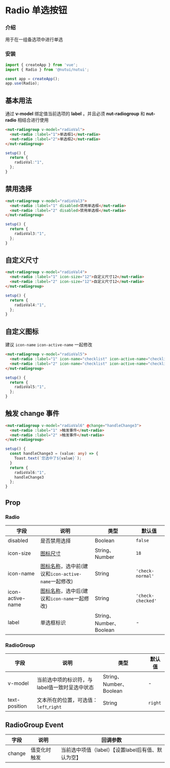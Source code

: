 # Radio 单选按钮

### 介绍

用于在一组备选项中进行单选

### 安装

``` ts
import { createApp } from 'vue';
import { Radio } from '@nutui/nutui';

const app = createApp();
app.use(Radio);
```
## 基本用法

通过 **v-model** 绑定值当前选项的 **label** 。并且必须 **nut-radiogroup** 和 **nut-radio** 相结合进行使用

```html
<nut-radiogroup v-model="radioVal">
  <nut-radio :label="1">单选框1</nut-radio>
  <nut-radio :label="2">单选框2</nut-radio>
</nut-radiogroup>
```
```ts
setup() {
  return {
    radioVal:"1",
  };
}
```

## 禁用选择

```html
<nut-radiogroup v-model="radioVal3">
  <nut-radio :label="1" disabled>禁用单选框</nut-radio>
  <nut-radio :label="2" disabled>禁用单选框</nut-radio>
</nut-radiogroup>
```
```ts
setup() {
  return {
    radioVal3:"1",
  };
}
```

## 自定义尺寸

```html
<nut-radiogroup v-model="radioVal4">
  <nut-radio :label="1" icon-size="12">自定义尺寸12</nut-radio>
  <nut-radio :label="2" icon-size="12">自定义尺寸12</nut-radio>
</nut-radiogroup>
```
```ts
setup() {
  return {
    radioVal4:"1",
  };
}
```

## 自定义图标

建议 `icon-name` `icon-active-name` 一起修改

```html
<nut-radiogroup v-model="radioVal5">
  <nut-radio :label="1" icon-name="checklist" icon-active-name="checklist">自定义图标</nut-radio>
  <nut-radio :label="2" icon-name="checklist" icon-active-name="checklist">自定义图标</nut-radio>
</nut-radiogroup>
```
```ts
setup() {
  return {
    radioVal5:"1",
  };
}
```

## 触发 change 事件

```html
<nut-radiogroup v-model="radioVal6" @change="handleChange3">
  <nut-radio :label="1" >触发事件</nut-radio>
  <nut-radio :label="2" >触发事件</nut-radio>
</nut-radiogroup>
```
```ts
setup() {
  const handleChange3 = (value: any) => {
    Toast.text(`您选中了${value}`);
  }
  return {
    radioVal6:"1",
    handleChange3
  };
}
```

## Prop

### Radio

| 字段 | 说明 | 类型 | 默认值
|----- | ----- | ----- | ----- 
| disabled | 是否禁用选择 | Boolean | `false`
| icon-size | [图标尺寸](#/icon) | String、Number | `18`
| icon-name | [图标名称](#/icon)，选中前(建议和`icon-active-name`一起修改) | String | `'check-normal'`
| icon-active-name | [图标名称](#/icon)，选中后(建议和`icon-name`一起修改) | String | `'check-checked'`
| label | 单选框标识 | String、Number、Boolean | -

### RadioGroup

| 字段 | 说明 | 类型 | 默认值
|----- | ----- | ----- | ----- 
| v-model | 当前选中项的标识符，与label值一致时呈选中状态 | String、Number、Boolean | -
| text-position | 文本所在的位置，可选值：`left`,`right` | String | `right`

## RadioGroup Event

| 字段 | 说明 | 回调参数 
|----- | ----- | ----- 
| change | 值变化时触发 | 当前选中项值（label）【设置label后有值、默认为空】